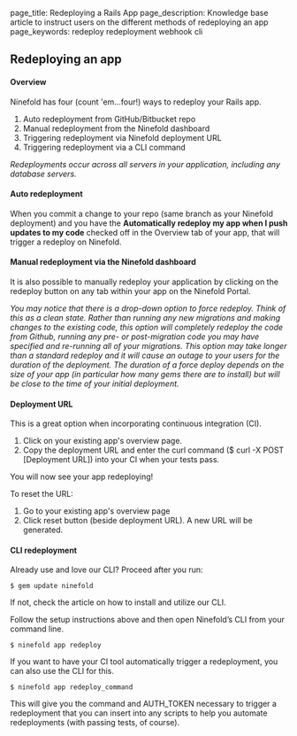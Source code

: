 page_title: Redeploying a Rails App
page_description: Knowledge base article to instruct users on the different methods of redeploying an app
page_keywords: redeploy redeployment webhook cli 

## Redeploying an app

#### Overview

Ninefold has four (count 'em...four!) ways to redeploy your Rails app.

1. Auto redeployment from GitHub/Bitbucket repo
2. Manual redeployment from the Ninefold dashboard
3. Triggering redeployment via Ninefold deployment URL
4. Triggering redeployment via a CLI command

_Redeployments occur across all servers in your application, including any database servers._

#### Auto redeployment

When you commit a change to your repo (same branch as your Ninefold deployment) and you have the __Automatically redeploy my app when I push updates to my code__ checked off in the Overview tab of your app, that will trigger a redeploy on Ninefold. 

#### Manual redeployment via the Ninefold dashboard 

It is also possible to manually redeploy your application by clicking on the redeploy button on any tab within your app on the Ninefold Portal. 

_You may notice that there is a drop-down option to force redeploy. Think of this as a clean state.  Rather than running any new migrations and making changes to the existing code, this option will completely redeploy the code from Github, running any pre- or post-migration code you may have specified and re-running all of your migrations.  This option may take longer than a standard redeploy and it will cause an outage to your users for the duration of the deployment. The duration of a force deploy depends on the size of your app (in particular how many gems there are to install) but will be close to the time of your initial deployment._

#### Deployment URL

This is a great option when incorporating continuous integration (CI).

1. Click on your existing app's overview page.
2. Copy the deployment URL and enter the curl command ($ curl -X POST [Deployment URL]) into your CI when your tests pass.

You will now see your app redeploying!

To reset the URL:

1. Go to your existing app's overview page
2. Click reset button (beside deployment URL). A new URL will be generated.

#### CLI redeployment

Already use and love our CLI? Proceed after you run:

	$ gem update ninefold

If not, check the article on how to install and utilize our CLI.

Follow the setup instructions above and then open Ninefold’s CLI from your command line.

	$ ninefold app redeploy

If you want to have your CI tool automatically trigger a redeployment, you can also use the CLI for this.  

	$ ninefold app redeploy_command

This will give you the command and AUTH_TOKEN necessary to trigger a redeployment that you can insert into any scripts to help you automate redeployments (with passing tests, of course).
